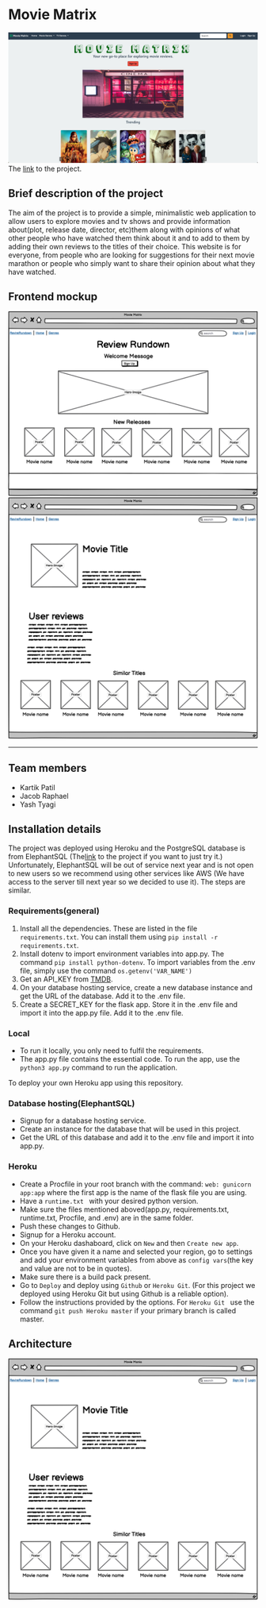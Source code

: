 # Movie Matrix
![The landing page](/readme-assets/Screenshot%202024-06-28%20at%2018.15.28.png)
The <a href="https://group1112-c247f6969d92.herokuapp.com/">link</a> to the project.

## Brief description of the project
The aim of the project is to provide a simple, minimalistic web application to allow users to explore movies and tv shows and provide information about(plot, release date, director, etc)them along with opinions of what other people who have watched them think about it and to add to them by adding their own reviews to the titles of their choice. This website is for everyone, from people who are looking for suggestions for their next movie marathon or people who simply want to share their opinion about what they have watched. 

## Frontend mockup
![Wireframe](/readme-assets/New%20Wireframe%201.png)
![Wireframe](/readme-assets/New%20Wireframe%203.png)

<hr>

## Team members
- Kartik Patil
- Jacob Raphael
- Yash Tyagi
## Installation details
The project was deployed using Heroku and the PostgreSQL database is from ElephantSQL (The[link](https://group1112-c247f6969d92.herokuapp.com/) to the project if you want to just try it.) Unfortunately, ElephantSQL will be out of service next year and is not open to new users so we recommend using other services like AWS (We have access to the server till next year so we decided to use it). The steps are similar. 

### Requirements(general)
1. Install all the dependencies. These are listed in the file `requirements.txt`. You can install them using `pip install -r requirements.txt`.
2. Install dotenv to import environment variables into app.py. The command `pip install python-dotenv`. To import variables from the .env file, simply use the command `os.getenv('VAR_NAME')`
3. Get an API_KEY from [TMDB](https://developer.themoviedb.org/docs/getting-started).
4. On your database hosting service, create a new database instance and get the URL of the database. Add it to the .env file.
5. Create a SECRET_KEY for the flask app. Store it in the .env file and import it into the app.py file. Add it to the .env file. 

### Local
- To run it locally, you only need to fulfil the requirements.
- The app.py file contains the essential code. To run the app, use the `python3 app.py` command to run the application.

To deploy your own Heroku app using this repository. 
### Database hosting(ElephantSQL) 
- Signup for a database hosting service. 
- Create an instance for the database that will be used in this project. 
- Get the URL of this database and add it to the .env file and import it into app.py. 

### Heroku
- Create a Procfile in your root branch with the command: `web: gunicorn app:app` where the first app is the name of the flask file you are using. 
- Have a `runtime.txt ` with your desired python version. 
- Make sure the files mentioned aboved(app.py, requirements.txt, runtime.txt, Procfile, and .env) are in the same folder.
- Push these changes to Github. 
- Signup for a Heroku account. 
- On your Heroku dashaboard, click on `New` and then `Create new app`. 
- Once you have given it a name and selected your region, go to settings and add your environment variables from above as `config vars`(the key and value are not to be in quotes).
- Make sure there is a build pack present. 
- Go to `Deploy` and deploy using `Github` or `Heroku Git`. (For this project we deployed using Heroku Git but using Github is a reliable option).
- Follow the instructions provided by the options. For `Heroku Git ` use the command `git push Heroku master` if your primary branch is called master. 


## Architecture
![The architecture](/readme-assets/New%20Wireframe%203.png)
